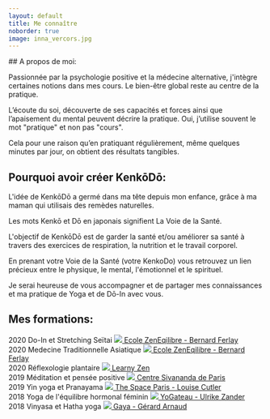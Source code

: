 ```yaml
---
layout: default
title: Me connaître
noborder: true
image: inna_vercors.jpg
---
```


<div class="block" markdown="1">
## A propos de moi:

Passionnée par la psychologie positive et la médecine alternative, j'intègre certaines notions dans mes cours. Le bien-être global reste au centre de la pratique.  

L’écoute du soi, découverte de ses capacités et forces ainsi que l’apaisement du mental peuvent décrire la pratique. Oui, j’utilise souvent le mot "pratique" et non pas "cours".  

Cela pour une raison qu’en pratiquant régulièrement, même quelques minutes par jour, on obtient des résultats tangibles.

## Pourquoi avoir créer KenkōDō:

L'idée de KenkōDō a germé dans ma tête depuis mon enfance, grâce à ma maman qui utilisais des remèdes naturelles.  

Les mots Kenkō et Dō en japonais signifient La Voie de la Santé.  

L'objectif de KenkōDō est de garder la santé et/ou améliorer sa santé à travers des exercices de respiration, la nutrition et le travail corporel.  

En prenant votre Voie de la Santé (votre KenkoDo) vous retrouvez un lien précieux entre le physique, le mental, l'émotionnel et le spirituel.  

Je serai heureuse de vous accompagner et de partager mes connaissances et ma pratique de Yoga et de Dō-In avec vous.  

## Mes formations:

<div class="formation">
	<label class="year">
		2020
	</label>
	<span class="titre">
		Do-In et Stretching Seïtai
	</span>
	<span class="formateur">
	  <a href="https://www.zeneqilibre.net" target="_blank">
		<img src="/assets/images/25284.svg" />
		Ecole ZenEqilibre - Bernard Ferlay
	  </a>
	</span>
</div>
<div class="formation">
	<label class="year">
		2020
	</label>
	<span class="titre">
		Medecine Traditionnelle Asiatique
	</span>
	<span class="formateur">
	  <a href="https://www.zeneqilibre.net" target="_blank">
		<img src="/assets/images/25284.svg" />
		Ecole ZenEqilibre - Bernard Ferlay
	  </a>
	</span>
</div>
<div class="formation">
	<label class="year">
		2020
	</label>
	<span class="titre">
		Réflexologie plantaire
	</span>
	<span class="formateur">
	  <a href="https://learnyzen.fr/" target="_blank">
		<img src="/assets/images/25284.svg" />
		Learny Zen
	  </a>
	</span>
</div>
<div class="formation">
	<label class="year">
		2019
	</label>
	<span class="titre">
		Méditation et pensée positive
	</span>
	<span class="formateur">
	  <a href="https://sivanandaparis.org/" target="_blank">
		<img src="/assets/images/25284.svg" />
		Centre Sivananda de Paris
	  </a>
	</span>
</div>
<div class="formation">
	<label class="year">
		2019
	</label>
	<span class="titre">
		Yin yoga et Pranayama
	</span>
	<span class="formateur">
	  <a href="http://thespaceparis.com/" target="_blank">
		<img src="/assets/images/25284.svg" />
		The Space Paris - Louise Cutler
	  </a>
	</span>
</div>
<div class="formation">
	<label class="year">
		2018
	</label>
	<span class="titre">
		Yoga de l'équilibre hormonal féminin
	</span>
	<span class="formateur">
	  <a href="https://yogateau.com/" target="_blank">
		<img src="/assets/images/25284.svg" />
		YoGateau - Ulrike Zander
	  </a>
	</span>
</div>
<div class="formation">
	<label class="year">
		2018
	</label>
	<span class="titre">
		Vinyasa et Hatha yoga
	</span>
	<span class="formateur">
	  <a href="https://gerardarnaudyoga.com/" target="_blank">
		<img src="/assets/images/25284.svg" />
		Gaya - Gérard Arnaud
	  </a>
	</span>
</div>
</div>
